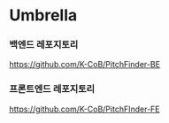 # Umbrella

### 백엔드 레포지토리
https://github.com/K-CoB/PitchFinder-BE

### 프론트엔드 레포지토리
https://github.com/K-CoB/PitchFInder-FE
